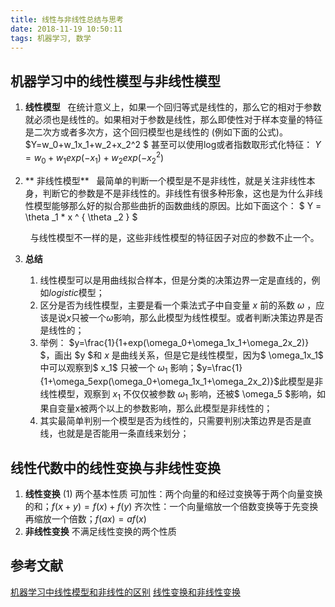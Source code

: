 ```yaml
---
title: 线性与非线性总结与思考
date: 2018-11-19 10:50:11
tags: 机器学习, 数学
---
```



## 机器学习中的线性模型与非线性模型

1. **线性模型**
    &nbsp;&nbsp;在统计意义上，如果一个回归等式是线性的，那么它的相对于参数就必须也是线性的。如果相对于参数是线性，那么即使性对于样本变量的特征是二次方或者多次方，这个回归模型也是线性的 (例如下面的公式)。
    $Y=w_0+w_1x_1+w_2+x_2^2 $
    甚至可以使用log或者指数取形式化特征：
    $Y=w_0+w_1exp(-x_1)+w_2exp(-x_2^2)$

2. ** 非线性模型**
     &nbsp;&nbsp;最简单的判断一个模型是不是非线性，就是关注非线性本身，判断它的参数是不是非线性的。非线性有很多种形象，这也是为什么非线性模型能够那么好的拟合那些曲折的函数曲线的原因。比如下面这个：
     $ Y = \theta  _1 * x ^ { \theta  _2 } $

	&nbsp;&nbsp;与线性模型不一样的是，这些非线性模型的特征因子对应的参数不止一个。
3. **总结**
	1. 线性模型可以是用曲线拟合样本，但是分类的决策边界一定是直线的，例如$logistic$模型；
	2. 区分是否为线性模型，主要是看一个乘法式子中自变量 $x$ 前的系数 $\omega$ ，应该是说$x$只被一个$\omega$影响，那么此模型为线性模型。或者判断决策边界是否是线性的；
	3. 举例： $y=\frac{1}{1+exp(\omega_0+\omega_1x_1+\omega_2x_2)} $，画出 $y $和 $x$ 是曲线关系，但是它是线性模型，因为$ \omega_1x_1$ 中可以观察到$ x_1$ 只被一个 $\omega _1$ 影响；$y=\frac{1}{1+\omega_5exp(\omega_0+\omega_1x_1+\omega_2x_2)}$此模型是非线性模型，观察到 $x_1$ 不仅仅被参数 $\omega_1$ 影响，还被$ \omega_5 $影响，如果自变量x被两个以上的参数影响，那么此模型是非线性的；
	4. 其实最简单判别一个模型是否为线性的，只需要判别决策边界是否是直线，也就是是否能用一条直线来划分；

## 线性代数中的线性变换与非线性变换

1. **线性变换**
	(1) 两个基本性质
	可加性：两个向量的和经过变换等于两个向量变换的和；$f(x+y)=f(x)+f(y)$
	齐次性：一个向量缩放一个倍数变换等于先变换再缩放一个倍数；$f(ax)=af(x)$
2. **非线性变换**
	不满足线性变换的两个性质
	

## 参考文献

[机器学习中线性模型和非线性的区别](https://zhuanlan.zhihu.com/p/37866896)
[线性变换和非线性变换](https://blog.csdn.net/vivizhangyan/article/details/81009344)